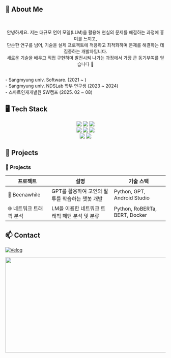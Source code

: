 ## <h2>🙌 About Me</h2>
<br>
<p align="center"> 안녕하세요. 저는 대규모 언어 모델(LLM)을 활용해 현실의 문제를 해결하는 과정에 흥미를 느끼고, <br>
단순한 연구를 넘어, 기술을 실제 프로젝트에 적용하고 최적화하며 문제를 해결하는 데 집중하는 개발자입니다. <br>
새로운 기술을 배우고 직접 구현하며 발전시켜 나가는 과정에서 가장 큰 동기부여를 얻습니다 🤗</p>
<br>
- Sangmyung univ. Software. (2021 ~ )<br>
- Sangmyung univ. NDSLab 학부 연구생 (2023 ~ 2024)<br>
- 스마트인재개발원 SW캠프 (2025. 02 ~ 08)

## <h2>🖥️ Tech Stack</h2>
<p align="center">
  <img src="https://img.shields.io/badge/Java-007396?style=flat&logo=java&logoColor=white"/>
  <img src="https://img.shields.io/badge/C-00599C?style=flat&logo=c&logoColor=white"/>
  <img src="https://img.shields.io/badge/Python-3776AB?style=flat&logo=python&logoColor=white"/><br>
  <img src="https://img.shields.io/badge/TensorFlow-FF6F00?style=flat&logo=tensorflow&logoColor=white"/>
  <img src="https://img.shields.io/badge/PyTorch-EE4C2C?style=flat&logo=pytorch&logoColor=white"/>
  <img src="https://img.shields.io/badge/SQL-4479A1?style=flat&logo=mysql&logoColor=white"/><br>
  <img src="https://img.shields.io/badge/Machine%20Learning-F7931E?style=flat&logo=tensorflow&logoColor=white"/>
  <img src="https://img.shields.io/badge/Git-F05032?style=flat&logo=git&logoColor=white"/>
</p>

## <h2>📝 Projects</h2>
### 📂 Projects

<table>
  <thead>
    <tr>
      <th>프로젝트</th>
      <th>설명</th>
      <th>기술 스택</th>
    </tr>
  </thead>
  <tbody>
    <tr>
      <td>🥹 Beenawhile</td>
      <td>GPT를 활용하여 고인의 말투를 학습하는 챗봇 개발</td>
      <td>Python, GPT, Android Studio</td>
    </tr>
    <tr>
      <td>🌐 네트워크 트래픽 분석</td>
      <td>LM을 이용한 네트워크 트래픽 패턴 분석 및 분류</td>
      <td>Python, RoBERTa, BERT, Docker</td>
    </tr>
  </tbody>
</table>

### <h2> 📫 Contact  </h2>
[![Velog](https://img.shields.io/badge/Velog-20C997?style=flat&logo=velog&logoColor=white)](https://velog.io/@h2jin)  

<p align="center">
  <a href="https://www.gitanimals.org/en_US?utm_medium=image&utm_source=heejin-02&utm_content=farm">
  <img
    src="https://render.gitanimals.org/farms/heejin-02"
    width="600"
    height="300"
  />
  </a>
</p>


<!--
**heejin-02/heejin-02** is a ✨ _special_ ✨ repository because its `README.md` (this file) appears on your GitHub profile.

Here are some ideas to get you started:

- 🔭 I’m currently working on ...
- 🌱 I’m currently learning ...
- 👯 I’m looking to collaborate on ...
- 🤔 I’m looking for help with ...
- 💬 Ask me about ...
- 📫 How to reach me: ...
- 😄 Pronouns: ...
- ⚡ Fun fact: ...

-->
